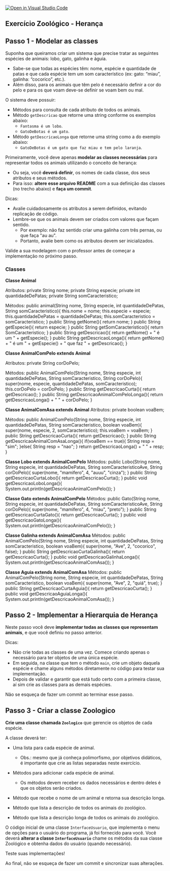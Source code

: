 [![Open in Visual Studio Code](https://classroom.github.com/assets/open-in-vscode-c66648af7eb3fe8bc4f294546bfd86ef473780cde1dea487d3c4ff354943c9ae.svg)](https://classroom.github.com/online_ide?assignment_repo_id=8145033&assignment_repo_type=AssignmentRepo)
## Exercício Zoológico - Herança

## Passo 1 - Modelar as classes

Suponha que queiramos criar um sistema que precise tratar as seguintes espécies de animais: lobo, gato, galinha e águia.

- Sabe-se que todas as espécies têm: nome, espécie e quantidade de patas e que cada espécie tem um som característico (ex: gato: “miau”, galinha: “cocorico”, etc.).
- Além disso, para os animais que têm pelo é necessário definir a cor do pelo e para os que voam deve-se definir se voam bem ou mal. 

O sistema deve possuir:

- Métodos para consulta de cada atributo de todos os animais.
- Método `getDescricao` que retorne uma string conforme os exemplos abaixo: 
  - `Fantasma é um lobo`.
  - `GatoDeBotas é um gato`.
- Método `getDescricaoLonga` que retorne uma string como a do exemplo abaixo: 
  - `GatoDeBotas é um gato que faz miau e tem pelo laranja`.

Primeiramente, você deve apenas **modelar as classes necessárias** para representar todos os animais utilizando o conceito de herança:

- Ou seja, você **deverá definir**, os nomes de cada classe, dos seus atributos e seus métodos.
- Para isso: **altere esse arquivo README** com a sua definição das classes (no trecho abaixo) e **faça um commit**.

Dicas:
- Avalie cuidadosamente os atributos a serem definidos, evitando replicação de código.
- Lembre-se que os animais devem ser criados com valores que façam sentido.
  - Por exemplo: não faz sentido criar uma galinha com três pernas, ou que faça "au au".
  - Portanto, avalie bem como os atributos devem ser inicializados.

Valide a sua modelagem com o professor antes de começar a implementação no próximo passo.

### Classes

**Classe Animal**

Atributos: 
  private String nome; 
  private String especie; 
  private int quantidadeDePatas;
  private String somCaracteristico;

Métodos: 
public animal(String nome, String especie, int quantidadeDePatas, String somCaracteristico){
  this.nome = nome;
  this.especie = especie;
  this.quantidadeDePatas = quantidadeDePatas;
  this.somCaracteristico = somCaracteristico;
}
public String getNome(){
  return nome;
}
public String getEspecie(){
  return especie;
}
public String getSomCaracteristico(){
  return SomCaracteristico;
}
public String getDescricao(){
  return getNome() + " é um " + getEspecie();
}
public String getDescricaoLonga(){
  return getNome() + " é um " + getEspecie() + " que faz " + getDescricao();
}

**Classe AnimalComPelo extends Animal**

Atributos: 
 private String corDoPelo;

Métodos:
  public AnimalComPelo(String nome, String especie, int quantidadeDePatas, String somCaracteristico, String corDoPelo){
    super(nome, especie, quantidadeDePatas, somCaracteristico);
    this.corDoPelo = corDoPelo; 
  }
  public String getDescricaoCurta(){
  return getDescricao();
  }
  public String getDescricaoAnimalComPeloLonga(){
  return getDescricaoLonga() + " " + corDoPelo;
  }


**Classe AnimalComAsa extends Animal**
Atributos: 
  private boolean voaBem;

Métodos:
  public AnimalComPelo(String nome, String especie, int quantidadeDePatas, String somCaracteristico, boolean voaBem){
    super(nome, especie, 2, somCaracteristico);
    this.voaBem = voaBem; 
  }
  public String getDescricaoCurta(){
  return getDescricao();
  }
  public String getDescricaoAnimalComAsaLonga(){
    if(voaBem == true){
      String resp = "sim";
    }else{
      String resp = "nao";
    }
    return getDescricaoLonga() + " " + resp;
  }

**Classe Lobo extends AnimalComPelo**
Métodos:
  public Lobo(String nome, String especie, int quantidadeDePatas, String somCaracteristicoAve, String corDoPelo){
    super(nome, "mamifero", 4, "auuu", "cinza");
  }
  public String getDescricaoCurtaLobo(){
  return getDescricaoCurta();
  }
  public void getDescricaoLoboLonga(){
  System.out.println(getDescricaoAnimalComPelo());
  }

**Classe Gato extends AnimalComPelo**
Métodos:
  public Gato(String nome, String especie, int quantidadeDePatas, String somCaracteristicoAve, String corDoPelo){
    super(nome, "mamifero", 4, "miau", "preto");
  }
  public String getDescricaoCurtaGato(){
  return getDescricaoCurta();
  }
  public void getDescricaoGatoLonga(){
  System.out.println(getDescricaoAnimalComPelo());
  }

**Classe Galinha extends AnimalComAsa**
Métodos:
  public AnimalComPelo(String nome, String especie, int quantidadeDePatas, String somCaracteristico, boolean voaBem){
    super(nome, "Ave", 2, "cocorico", false);
  }
  public String getDescricaoCurtaGalinha(){
  return getDescricaoCurta();
  }
  public void getDescricaoGalinhaLonga(){
  System.out.println(getDescricaoAnimalComAsa());
  }

**Classe Aguia extends AnimalComAsa**
Métodos:
  public AnimalComPelo(String nome, String especie, int quantidadeDePatas, String somCaracteristico, boolean voaBem){
    super(nome, "Ave", 2, "quiá", true);
  }
  public String getDescricaoCurtaAguia(){
  return getDescricaoCurta();
  }
  public void getDescricaoAguiaLonga(){
  System.out.println(getDescricaoAnimalComAsa());
  }

## Passo 2 - Implementar a Hierarquia de Herança

Neste passo você deve **implementar todas as classes que representam animais**, e que você definiu no passo anterior.

Dicas:
- Não crie todas as classes de uma vez. Comece criando apenas o necessário para ter objetos de uma única espécie.
- Em seguida, na classe que tem o método `main`, crie um objeto daquela espécie e chame alguns métodos diretamente no código para testar sua implementação.
- Depois de validar e garantir que está tudo certo com a primeira classe, aí sim crie as classes para as demais espécies.

Não se esqueça de fazer um commit ao terminar esse passo.

## Passo 3 - Criar a classe Zoologico

**Crie uma classe chamada `Zoologico`** que gerencie os objetos de cada espécie. 

A classe deverá ter:

- Uma lista para cada espécie de animal.
   - Obs.: mesmo que já conheça polimorfismo, por objetivos didáticos, é importante que crie as listas separadas neste exercício.
- Métodos para adicionar cada espécie de animal.
  - Os métodos devem receber os dados necessários e dentro deles é que os objetos serão criados.

- Método que recebe o nome de um animal e retorna sua descrição longa.
- Método que lista a descrição de todos os animais do zoológico.
- Método que lista a descrição longa de todos os animais do zoológico.

O código inicial de uma classe `InterfaceUsuario`, que implementa o menu de opções para o usuário do programa, já foi fornecido para você.
Você deverá **alterar a classe `InterfaceUsuario`** chame os métodos da sua classe Zoológico e obtenha dados do usuário (quando necessário).

Teste suas implementações!

Ao final, não se esqueça de fazer um commit e sincronizar suas alterações.
